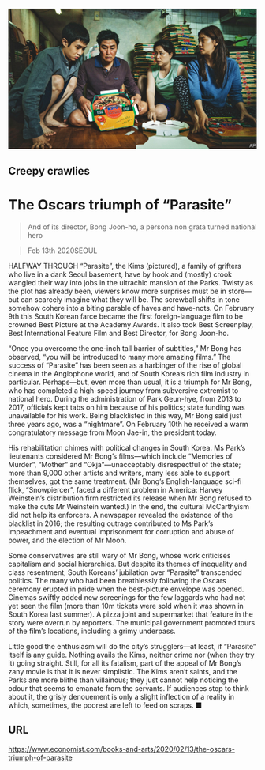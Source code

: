 ![](./images/20200215_BKP001_0.jpg)

## Creepy crawlies

# The Oscars triumph of “Parasite”

> And of its director, Bong Joon-ho, a persona non grata turned national hero

> Feb 13th 2020SEOUL

HALFWAY THROUGH “Parasite”, the Kims (pictured), a family of grifters who live in a dank Seoul basement, have by hook and (mostly) crook wangled their way into jobs in the ultrachic mansion of the Parks. Twisty as the plot has already been, viewers know more surprises must be in store—but can scarcely imagine what they will be. The screwball shifts in tone somehow cohere into a biting parable of haves and have-nots. On February 9th this South Korean farce became the first foreign-language film to be crowned Best Picture at the Academy Awards. It also took Best Screenplay, Best International Feature Film and Best Director, for Bong Joon-ho.

“Once you overcome the one-inch tall barrier of subtitles,” Mr Bong has observed, “you will be introduced to many more amazing films.” The success of “Parasite” has been seen as a harbinger of the rise of global cinema in the Anglophone world, and of South Korea’s rich film industry in particular. Perhaps—but, even more than usual, it is a triumph for Mr Bong, who has completed a high-speed journey from subversive extremist to national hero. During the administration of Park Geun-hye, from 2013 to 2017, officials kept tabs on him because of his politics; state funding was unavailable for his work. Being blacklisted in this way, Mr Bong said just three years ago, was a “nightmare”. On February 10th he received a warm congratulatory message from Moon Jae-in, the president today.

His rehabilitation chimes with political changes in South Korea. Ms Park’s lieutenants considered Mr Bong’s films—which include “Memories of Murder”, “Mother” and “Okja”—unacceptably disrespectful of the state; more than 9,000 other artists and writers, many less able to support themselves, got the same treatment. (Mr Bong’s English-language sci-fi flick, “Snowpiercer”, faced a different problem in America: Harvey Weinstein’s distribution firm restricted its release when Mr Bong refused to make the cuts Mr Weinstein wanted.) In the end, the cultural McCarthyism did not help its enforcers. A newspaper revealed the existence of the blacklist in 2016; the resulting outrage contributed to Ms Park’s impeachment and eventual imprisonment for corruption and abuse of power, and the election of Mr Moon.

Some conservatives are still wary of Mr Bong, whose work criticises capitalism and social hierarchies. But despite its themes of inequality and class resentment, South Koreans’ jubilation over “Parasite” transcended politics. The many who had been breathlessly following the Oscars ceremony erupted in pride when the best-picture envelope was opened. Cinemas swiftly added new screenings for the few laggards who had not yet seen the film (more than 10m tickets were sold when it was shown in South Korea last summer). A pizza joint and supermarket that feature in the story were overrun by reporters. The municipal government promoted tours of the film’s locations, including a grimy underpass.

Little good the enthusiasm will do the city’s strugglers—at least, if “Parasite” itself is any guide. Nothing avails the Kims, neither crime nor (when they try it) going straight. Still, for all its fatalism, part of the appeal of Mr Bong’s zany movie is that it is never simplistic. The Kims aren’t saints, and the Parks are more blithe than villainous; they just cannot help noticing the odour that seems to emanate from the servants. If audiences stop to think about it, the grisly denouement is only a slight inflection of a reality in which, sometimes, the poorest are left to feed on scraps. ■

## URL

https://www.economist.com/books-and-arts/2020/02/13/the-oscars-triumph-of-parasite

